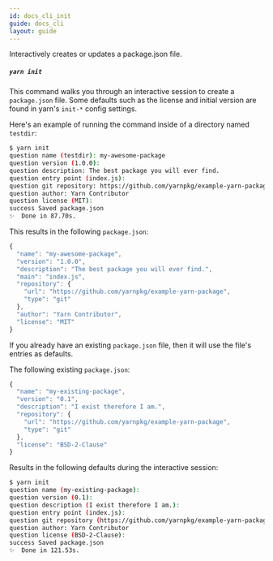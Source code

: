 ```yaml
---
id: docs_cli_init
guide: docs_cli
layout: guide
---
```


<p class="lead">Interactively creates or updates a package.json file.</p>

##### `yarn init` <a class="toc" id="toc-yarn-init" href="#toc-yarn-init"></a>

This command walks you through an interactive session to create a `package.json` file. Some defaults such as the license and initial version are found in yarn's `init-*` config settings. 

Here's an example of running the command inside of a directory named `testdir`:

```sh
$ yarn init
question name (testdir): my-awesome-package
question version (1.0.0): 
question description: The best package you will ever find.
question entry point (index.js): 
question git repository: https://github.com/yarnpkg/example-yarn-package
question author: Yarn Contributor
question license (MIT): 
success Saved package.json
✨  Done in 87.70s.
```

This results in the following `package.json`:

```js
{
  "name": "my-awesome-package",
  "version": "1.0.0",
  "description": "The best package you will ever find.",
  "main": "index.js",
  "repository": {
    "url": "https://github.com/yarnpkg/example-yarn-package",
    "type": "git"
  },
  "author": "Yarn Contributor",
  "license": "MIT"
}
```

If you already have an existing `package.json` file, then it will use the file's entries as defaults.

The following existing `package.json`:

```js
{
  "name": "my-existing-package",
  "version": "0.1",
  "description": "I exist therefore I am.",
  "repository": {
    "url": "https://github.com/yarnpkg/example-yarn-package",
    "type": "git"
  },
  "license": "BSD-2-Clause"
}
```

Results in the following defaults during the interactive session:

```sh
$ yarn init
question name (my-existing-package): 
question version (0.1): 
question description (I exist therefore I am.):
question entry point (index.js): 
question git repository (https://github.com/yarnpkg/example-yarn-package): 
question author: Yarn Contributor
question license (BSD-2-Clause): 
success Saved package.json
✨  Done in 121.53s.
```